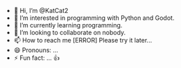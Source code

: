- 👋 Hi, I’m @KatCat2
- 👀 I’m interested in programming with Python and Godot.
- 🌱 I’m currently learning programming.
- 💞️ I’m looking to collaborate on nobody.
- 📫 How to reach me [ERROR] Please try it later...
- 😄 Pronouns: ...
- ⚡ Fun fact: ... 👍

<!---
KatCat2/KatCat2 is a ✨ special ✨ repository because its `README.md` (this file) appears on your GitHub profile.
You can click the Preview link to take a look at your changes.
--->
